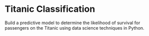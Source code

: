# Titanic Classification
Build a predictive model to determine the
likelihood of survival for passengers on
the Titanic using data science techniques
in Python.
